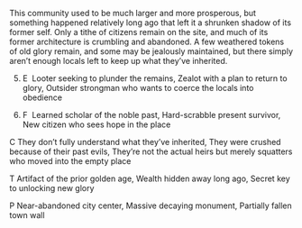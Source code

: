 This community used to be much larger and more prosperous, but something happened relatively long ago that left it a shrunken shadow of its former self. Only a tithe of citizens remain on the site, and much of its former architecture is crumbling and abandoned. A few weathered tokens of old glory remain, and some may be jealously maintained, but there simply aren’t enough locals left to keep up what they’ve inherited.

5.  E  Looter seeking to plunder the remains, Zealot with a plan to return to glory, Outsider strongman who wants to coerce the locals into obedience
    
6.  F  Learned scholar of the noble past, Hard-scrabble present survivor, New citizen who sees hope in the place
    

C They don’t fully understand what they’ve inherited, They were crushed because of their past evils, They’re not the actual heirs but merely squatters who moved into the empty place

T Artifact of the prior golden age, Wealth hidden away long ago, Secret key to unlocking new glory

P Near-abandoned city center, Massive decaying monument, Partially fallen town wall